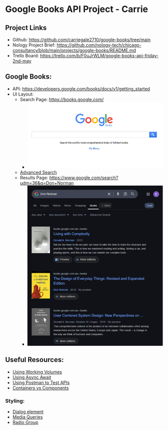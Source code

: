 # Google Books API Project - Carrie

## Project Links
- Github: https://github.com/carriegale2710/google-books/tree/main
- Nology Project Brief: https://github.com/nology-tech/chicago-consultancy/blob/main/projects/google-books/README.md
- Trello Board: https://trello.com/b/F0uJrWLM/google-books-api-friday-2nd-may 

## Google Books: 
  - API: https://developers.google.com/books/docs/v1/getting_started
  - UI Layout: 
    - Search Page: https://books.google.com/
      - ![search-pg](image-1.png)
    - [Advanced Search](https://books.google.com/advanced_book_search?udm=36&q=don+norman)
    - Results Page: https://www.google.com/search?udm=36&q=Don+Norman 
      - ![results-pg](image.png)


## Useful Resources:
- [Using Working Volumes](https://developers.google.com/books/docs/v1/using#WorkingVolumes)
- [Using Async Await](https://dmitripavlutin.com/javascript-fetch-async-await/)
- [Using Postman to Test APIs](https://www.blazemeter.com/blog/how-use-postman-test-apis)
- [Containers vs Components](https://www.cronj.com/blog/difference-container-component-react-js/)

### Styling:
- [Dialog element](https://developer.mozilla.org/en-US/docs/Web/HTML/Reference/Elements/dialog)
- [Media Queries](https://medium.com/geekculture/everything-about-css-media-queries-3e9786294b81)
- [Radio Group](https://developer.mozilla.org/en-US/docs/Web/HTML/Reference/Elements/input/radio)

